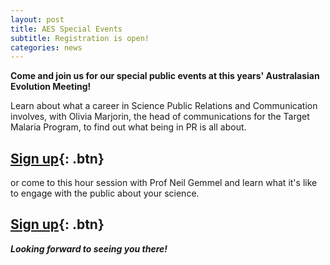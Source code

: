 ```yaml
---
layout: post
title: AES Special Events
subtitle: Registration is open!
categories: news
---
```


**Come and join us for our special public events at this years' Australasian Evolution Meeting!**   

Learn about what a career in Science Public Relations and Communication involves, with
Olivia Marjorin, the head of communications for the Target Malaria Program, to find out what being in PR is all about. 

## [Sign up](https://www.eventbrite.com.au/e/career-in-science-public-relations-tickets-78312736503){: .btn}  


or come to this hour session with Prof Neil Gemmel and learn what it's like to engage with the public about your science.

## [Sign up](https://www.eventbrite.com.au/e/media-coverage-in-science-with-prof-neil-gemmell-tickets-78313406507){: .btn}

***Looking forward to seeing you there!***
